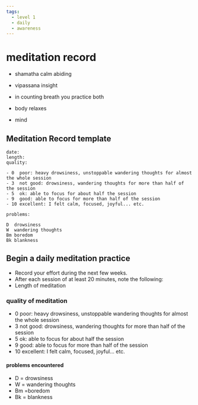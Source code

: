 ```yaml
---
tags:
  - level 1 
  - daily 
  - awareness
---
```

# meditation record

- shamatha calm abiding
- vipassana insight

- in counting breath you practice both
- body relaxes
- mind 

## Meditation Record template

```text
date:
length:
quality:

- 0  poor: heavy drowsiness, unstoppable wandering thoughts for almost the whole session
- 3  not good: drowsiness, wandering thoughts for more than half of the session
- 5  ok: able to focus for about half the session
- 9  good: able to focus for more than half of the session
- 10 excellent: I felt calm, focused, joyful... etc.

problems:

D  drowsiness
W  wandering thoughts
Bm boredom
Bk blankness
```

## Begin a daily meditation practice

- Record your effort during the next few weeks.
- After each session of at least 20 minutes, note the following:
- Length of meditation

### quality of meditation

- 0 poor: heavy drowsiness, unstoppable wandering thoughts for almost the whole session
- 3 not good: drowsiness, wandering thoughts for more than half of the session
- 5 ok: able to focus for about half the session
- 9 good: able to focus for more than half of the session
- 10 excellent: I felt calm, focused, joyful... etc.

#### problems encountered

- D = drowsiness
- W = wandering thoughts
- Bm =boredom
- Bk = blankness
